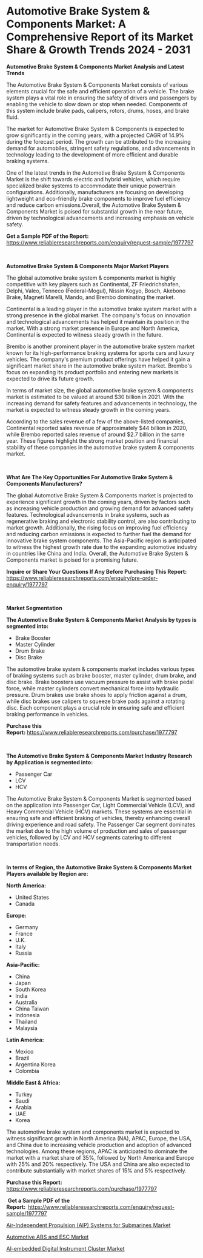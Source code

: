 <p><h1>Automotive Brake System & Components Market: A Comprehensive Report of its Market Share & Growth Trends 2024 - 2031</h1></p><p><strong>Automotive Brake System & Components Market Analysis and Latest Trends</strong></p>
<p><p>The Automotive Brake System & Components Market consists of various elements crucial for the safe and efficient operation of a vehicle. The brake system plays a vital role in ensuring the safety of drivers and passengers by enabling the vehicle to slow down or stop when needed. Components of this system include brake pads, calipers, rotors, drums, hoses, and brake fluid.</p><p>The market for Automotive Brake System & Components is expected to grow significantly in the coming years, with a projected CAGR of 14.9% during the forecast period. The growth can be attributed to the increasing demand for automobiles, stringent safety regulations, and advancements in technology leading to the development of more efficient and durable braking systems.</p><p>One of the latest trends in the Automotive Brake System & Components Market is the shift towards electric and hybrid vehicles, which require specialized brake systems to accommodate their unique powertrain configurations. Additionally, manufacturers are focusing on developing lightweight and eco-friendly brake components to improve fuel efficiency and reduce carbon emissions.Overall, the Automotive Brake System & Components Market is poised for substantial growth in the near future, driven by technological advancements and increasing emphasis on vehicle safety.</p></p>
<p><strong>Get a Sample PDF of the Report:&nbsp;</strong> <a href="https://www.reliableresearchreports.com/enquiry/request-sample/1977797">https://www.reliableresearchreports.com/enquiry/request-sample/1977797</a></p>
<p>&nbsp;</p>
<p><strong>Automotive Brake System & Components Major Market Players</strong></p>
<p><p>The global automotive brake system & components market is highly competitive with key players such as Continental, ZF Friedrichshafen, Delphi, Valeo, Tenneco (Federal-Mogul), Nissin Kogyo, Bosch, Akebono Brake, Magneti Marelli, Mando, and Brembo dominating the market. </p><p>Continental is a leading player in the automotive brake system market with a strong presence in the global market. The company's focus on innovation and technological advancements has helped it maintain its position in the market. With a strong market presence in Europe and North America, Continental is expected to witness steady growth in the future.</p><p>Brembo is another prominent player in the automotive brake system market known for its high-performance braking systems for sports cars and luxury vehicles. The company's premium product offerings have helped it gain a significant market share in the automotive brake system market. Brembo's focus on expanding its product portfolio and entering new markets is expected to drive its future growth.</p><p>In terms of market size, the global automotive brake system & components market is estimated to be valued at around $30 billion in 2021. With the increasing demand for safety features and advancements in technology, the market is expected to witness steady growth in the coming years.</p><p>According to the sales revenue of a few of the above-listed companies, Continental reported sales revenue of approximately $44 billion in 2020, while Brembo reported sales revenue of around $2.7 billion in the same year. These figures highlight the strong market position and financial stability of these companies in the automotive brake system & components market.</p></p>
<p>&nbsp;</p>
<p><strong>What Are The Key Opportunities For Automotive Brake System & Components Manufacturers?</strong></p>
<p><p>The global Automotive Brake System & Components market is projected to experience significant growth in the coming years, driven by factors such as increasing vehicle production and growing demand for advanced safety features. Technological advancements in brake systems, such as regenerative braking and electronic stability control, are also contributing to market growth. Additionally, the rising focus on improving fuel efficiency and reducing carbon emissions is expected to further fuel the demand for innovative brake system components. The Asia-Pacific region is anticipated to witness the highest growth rate due to the expanding automotive industry in countries like China and India. Overall, the Automotive Brake System & Components market is poised for a promising future.</p></p>
<p><strong>Inquire or Share Your Questions If Any Before Purchasing This Report:</strong> <a href="https://www.reliableresearchreports.com/enquiry/pre-order-enquiry/1977797">https://www.reliableresearchreports.com/enquiry/pre-order-enquiry/1977797</a></p>
<p>&nbsp;</p>
<p><strong>Market Segmentation</strong></p>
<p><strong>The Automotive Brake System & Components Market Analysis by types is segmented into:</strong></p>
<p><ul><li>Brake Booster</li><li>Master Cylinder</li><li>Drum Brake</li><li>Disc Brake</li></ul></p>
<p><p>The automotive brake system & components market includes various types of braking systems such as brake booster, master cylinder, drum brake, and disc brake. Brake boosters use vacuum pressure to assist with brake pedal force, while master cylinders convert mechanical force into hydraulic pressure. Drum brakes use brake shoes to apply friction against a drum, while disc brakes use calipers to squeeze brake pads against a rotating disc. Each component plays a crucial role in ensuring safe and efficient braking performance in vehicles.</p></p>
<p><strong>Purchase this Report:&nbsp;</strong><a href="https://www.reliableresearchreports.com/purchase/1977797">https://www.reliableresearchreports.com/purchase/1977797</a></p>
<p>&nbsp;</p>
<p><strong>The Automotive Brake System & Components Market Industry Research by Application is segmented into:</strong></p>
<p><ul><li>Passenger Car</li><li>LCV</li><li>HCV</li></ul></p>
<p><p>The Automotive Brake System & Components Market is segmented based on the application into Passenger Car, Light Commercial Vehicle (LCV), and Heavy Commercial Vehicle (HCV) markets. These systems are essential in ensuring safe and efficient braking of vehicles, thereby enhancing overall driving experience and road safety. The Passenger Car segment dominates the market due to the high volume of production and sales of passenger vehicles, followed by LCV and HCV segments catering to different transportation needs.</p></p>
<p>&nbsp;</p>
<p><strong>In terms of Region, the Automotive Brake System & Components Market Players available by Region are:</strong></p>
<p>
    <p> <strong> North America: </strong>
        <ul>
            <li>United States</li>
            <li>Canada</li>
        </ul>
        </p> 
    <p> <strong> Europe: </strong>
        <ul>
            <li>Germany</li>
            <li>France</li>
            <li>U.K.</li>
            <li>Italy</li>
            <li>Russia</li>
        </ul>
        </p> 
    <p> <strong> Asia-Pacific: </strong>
        <ul>
            <li>China</li>
            <li>Japan</li>
            <li>South Korea</li>
            <li>India</li>
            <li>Australia</li>
            <li>China Taiwan</li>
            <li>Indonesia</li>
            <li>Thailand</li>
            <li>Malaysia</li>
        </ul>
        </p> 
    <p> <strong> Latin America: </strong>
        <ul>
            <li>Mexico</li>
            <li>Brazil</li>
            <li>Argentina Korea</li>
            <li>Colombia</li>
        </ul>
        </p> 
    <p> <strong> Middle East & Africa: </strong>
        <ul>
            <li>Turkey</li>
            <li>Saudi</li>
            <li>Arabia</li>
            <li>UAE</li>
            <li>Korea</li>
        </ul>
    </p>
    </p>
<p><p>The automotive brake system and components market is expected to witness significant growth in North America (NA), APAC, Europe, the USA, and China due to increasing vehicle production and adoption of advanced technologies. Among these regions, APAC is anticipated to dominate the market with a market share of 35%, followed by North America and Europe with 25% and 20% respectively. The USA and China are also expected to contribute substantially with market shares of 15% and 5% respectively.</p></p>
<p><strong>Purchase this Report: </strong><a href="https://www.reliableresearchreports.com/purchase/1977797">https://www.reliableresearchreports.com/purchase/1977797</a></p>
<p>&nbsp;<strong>Get a Sample PDF of the Report:&nbsp;&nbsp;</strong><a href="https://www.reliableresearchreports.com/enquiry/request-sample/1977797">https://www.reliableresearchreports.com/enquiry/request-sample/1977797</a></p>
<p><strong></strong></p>
<p><p><a href="https://github.com/lubmix/Market-Research-Report-List-1/blob/main/air-independent-propulsion-aip-systems-for-submarines-market.md">Air-Independent Propulsion (AIP) Systems for Submarines Market</a></p><p><a href="https://github.com/Hazelklievgspy6vdcsmu106w/Market-Research-Report-List-1/blob/main/automotive-abs-and-esc-market.md">Automotive ABS and ESC Market</a></p><p><a href="https://github.com/joannagoyvaerts/Market-Research-Report-List-1/blob/main/ai-embedded-digital-instrument-cluster-market.md">AI-embedded Digital Instrument Cluster Market</a></p></p>